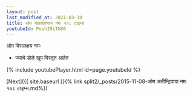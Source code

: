 ```yaml
---
layout: post
last_modified_at: 2021-03-30
title: ओम यज्ञवाहाणाय नमः १०८ टाइम्स
youtubeId: PoshI9iThK0
---
```

 
 
 ओम विसलक्षय नमः  
 
 -  ज्याचे डोळे खूप विस्तृत आहेत 
 
  
 
  
 
 
 
 
 
 


{% include youtubePlayer.html id=page.youtubeId %}
 
[Next]({{ site.baseurl }}{% link  split2/_posts/2015-11-08-ओम अतीन्द्रियाया नमः १०८ टाइम्स.md%})
 

